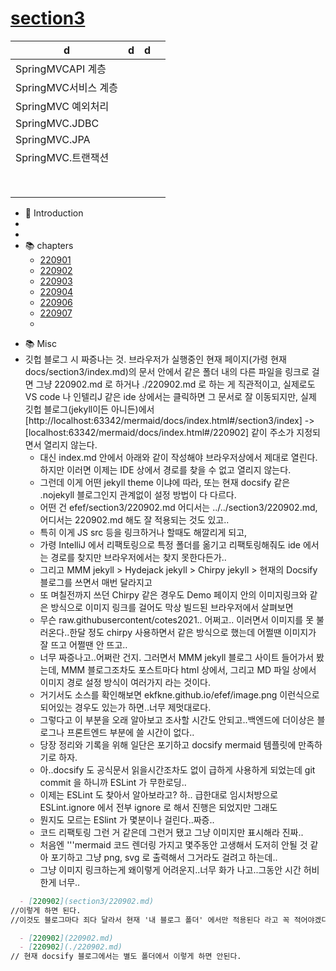# [section3](section3/index.md)

| d | d |d | |
|-|-|-|-|
|SpringMVCAPI 계층|||
|SpringMVC서비스 계층|||
|SpringMVC 예외처리|||
|SpringMVC.JDBC|||
|SpringMVC.JPA|||
|SpringMVC.트랜잭션|||
||||
||||
||||
||||
||||
||||
||||
||||
- 📔 Introduction
-
-
- 📚 chapters
    - [220901](section3/220901.md)
    - [220902](section3/220902.md)
    - [220903](section3/220903.md)
    - [220904](section3/220904.md)
    - [220906](section3/220906.md)
    - [220907](section3/220907.md)
    - [](section3/220901.md)

[//]: # ()
[//]: # ()
[//]: # (  - [About Mermaid]&#40;README.md&#41;)

[//]: # (  - [Deployment]&#40;n00b-gettingStarted.md&#41;)

[//]: # (  - [Syntax and Configuration]&#40;n00b-syntaxReference.md&#41;)

[//]: # ()
[//]: # (  - [수업노트]&#40;chapter/imdex.html&#41;)

[//]: # (  - [정리]&#40;trimmed/index.html&#41;)

[//]: # (  - [알고리즘]&#40;algorithms/index.html&#41;)

[//]: # (  - [개인메모]&#40;diary/index.md&#41;)

[//]: # (  - [에러 & 디버깅]&#40;Errors/index.md&#41;)

[//]: # (  - [resourceStructure]&#40;quest/resourceStructure.md&#41;)

[//]: # (  - [section3]&#40;section3/index.md&#41;)

[//]: # (-)

[//]: # (- 🙌 Tests)
[//]: # ()
[//]: # (- 📊 Diagram Syntax)

[//]: # (  - [Flowchart]&#40;flowchart.md&#41;)

[//]: # ()
[//]: # (  - [Gantt]&#40;gantt.md&#41;)

[//]: # (  - [Class Diagram]&#40;classDiagram.md&#41;)

[//]: # (  - [Pie Chart]&#40;pie.md&#41;)

[//]: # ()
[//]: # (- ⚙️ Deployment and Configuration)

[//]: # ()
[//]: # (  - [Tutorials]&#40;Tutorials.md&#41;)

[//]: # (  - [API-Usage]&#40;usage.md&#41;)

[//]: # (  - [Mermaid API Configuration]&#40;Setup.md&#41;)

[//]: # (  - [Directives]&#40;directives.md&#41;)

[//]: # (  - [Theming]&#40;theming.md&#41;)

[//]: # (  - [Accessibility]&#40;accessibility.md&#41;)

[//]: # (  - [Mermaid CLI]&#40;mermaidCLI.md&#41;)

[//]: # (  - [Advanced usage]&#40;n00b-advanced.md&#41;)

- 📚 Misc
- 깃헙 블로그 시 짜증나는 것. 브라우저가 실행중인 현재 페이지(가령 현재 docs/section3/index.md)의 문서 안에서 같은 폴더 내의 다른 파일을 링크로 걸면
  그냥 220902.md 로 하거나 ./220902.md 로 하는 게 직관적이고, 실제로도 VS code 나 인텔리J 같은 ide 상에서는 클릭하면 그 문서로 잘 이동되지만, 실제 깃헙 블로그(jekyll이든 아니든)에서
  [http://localhost:63342/mermaid/docs/index.html#/section3/index] -> [localhost:63342/mermaid/docs/index.html#/220902] 같이 주소가 지정되면서 열리지 않는다.
    - 대신 index.md 안에서 아래와 같이 작성해야 브라우저상에서 제대로 열린다. 하지만 이러면 이제는 IDE 상에서 경로를 찾을 수 없고 열리지 않는다.
    - 그런데 이게 어떤 jekyll theme 이냐에 따라, 또는 현재 docsify 같은 .nojekyll 블로그인지 관계없이 설정 방법이 다 다르다.
    - 어떤 건 efef/section3/220902.md 어디서는 ../../section3/220902.md, 어디서는 220902.md 해도 잘 적용되는 것도 있고..
    - 특히 이게 JS src 등을 링크하거나 할때도 해깔리게 되고,
    - 가령 IntelliJ 에서 리팩토링으로 특정 폴더를 옮기고 리팩토링해줘도 ide 에서는 경로를 찾지만 브라우저에서는 찾지 못한다든가..
    - 그리고 MMM jekyll > Hydejack jekyll > Chirpy jekyll > 현재의 Docsify 블로그를 쓰면서 매번 달라지고
    - 또 며칠전까지 쓰던 Chirpy 같은 경우도 Demo 페이지 안의 이미지링크와 같은 방식으로 이미지 링크를 걸어도 막상 빌드된 브라우저에서 살펴보면
    - 무슨 raw.githubusercontent/cotes2021.. 어쩌고.. 이러면서 이미지를 못 불러온다..한달 정도 chirpy 사용하면서 같은 방식으로 했는데 어쩔땐 이미지가 잘 뜨고 어쩔땐 안 뜨고..
    - 너무 짜증나고..어쩌란 건지. 그러면서 MMM jekyll 블로그 사이트 들어가서 봤는데, MMM 블로그조차도 포스트마다 html 상에서, 그리고 MD 파일 상에서 이미지 경로 설정 방식이 여러가지 라는 것이다.
    - 거기서도 소스를 확인해보면 ekfkne.github.io/efef/image.png 이런식으로 되어있는 경우도 있는가 하면..너무 제멋대로다.
    - 그렇다고 이 부분을 오래 알아보고 조사할 시간도 안되고..백엔드에 더이상은 블로그나 프론트엔드 부분에 쓸 시간이 없다..
    - 당장 정리와 기록을 위해 일단은 포기하고 docsify mermaid 템플릿에 만족하기로 하자.
    - 아..docsify 도 공식문서 읽을시간조차도 없이 급하게 사용하게 되었는데 git commit 을 하니까 ESLint 가 무한로딩..
    - 이제는 ESLint 도 찾아서 알아보라고? 하.. 급한대로 임시처방으로 ESLint.ignore 에서 전부 ignore 로 해서 진행은 되었지만 그래도
    - 뭔지도 모르는 ESlint 가 몇분이나 걸린다..짜증..
    - 코드 리팩토링 그런 거 같은데 그런거 됐고 그냥 이미지만 표시해라 진짜..
    - 처음엔 '''mermaid 코드 렌더링 가지고 몇주동안 고생해서 도저히 안될 것 같아 포기하고 그냥 png, svg 로 출력해서 그거라도 걸려고 하는데..
    - 그냥 이미지 링크하는게 왜이렇게 어려운지..너무 화가 나고..그동안 시간 허비한게 너무..
```markdown
  - [220902](section3/220902.md)
//이렇게 하면 된다.
//이것도 블로그마다 죄다 달라서 현재 '내 블로그 폴더' 에서만 적용된다 라고 꼭 적어야겠다..
```

```markdown
  - [220902](220902.md)
  - [220902](./220902.md)
// 현재 docsify 블로그에서는 별도 폴더에서 이렇게 하면 안된다.
```
